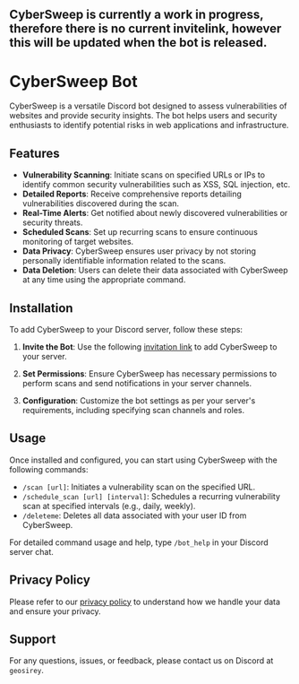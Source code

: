 CyberSweep is currently a work in progress, therefore there is no current invitelink, however this will be updated when the bot is released.
---

# CyberSweep Bot

CyberSweep is a versatile Discord bot designed to assess vulnerabilities of websites and provide security insights. The bot helps users and security enthusiasts to identify potential risks in web applications and infrastructure.

## Features

- **Vulnerability Scanning**: Initiate scans on specified URLs or IPs to identify common security vulnerabilities such as XSS, SQL injection, etc.
- **Detailed Reports**: Receive comprehensive reports detailing vulnerabilities discovered during the scan.
- **Real-Time Alerts**: Get notified about newly discovered vulnerabilities or security threats.
- **Scheduled Scans**: Set up recurring scans to ensure continuous monitoring of target websites.
- **Data Privacy**: CyberSweep ensures user privacy by not storing personally identifiable information related to the scans.
- **Data Deletion**: Users can delete their data associated with CyberSweep at any time using the appropriate command.

## Installation

To add CyberSweep to your Discord server, follow these steps:

1. **Invite the Bot**: Use the following [invitation link](#) to add CyberSweep to your server.
   
2. **Set Permissions**: Ensure CyberSweep has necessary permissions to perform scans and send notifications in your server channels.

3. **Configuration**: Customize the bot settings as per your server's requirements, including specifying scan channels and roles.

## Usage

Once installed and configured, you can start using CyberSweep with the following commands:

- `/scan [url]`: Initiates a vulnerability scan on the specified URL.
- `/schedule_scan [url] [interval]`: Schedules a recurring vulnerability scan at specified intervals (e.g., daily, weekly).
- `/deleteme`: Deletes all data associated with your user ID from CyberSweep.

For detailed command usage and help, type `/bot_help` in your Discord server chat.

## Privacy Policy

Please refer to our [privacy policy](https://gist.github.com/NickEvans4130/4e3afa7fda29797ce3d0a0af8649e894) to understand how we handle your data and ensure your privacy.

## Support

For any questions, issues, or feedback, please contact us on Discord at `geosirey`.
